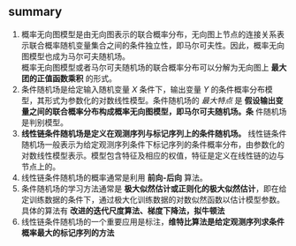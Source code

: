 ## summary
1. 概率无向图模型是由无向图表示的联合概率分布，无向图上节点的连接关系表示联合概率随机变量集合之间的条件独立性，即马尔可夫性。因此，概率无向图模型也成为马尔可夫随机场。<br />
概率无向图模型或者马尔可夫随机场的联合概率分布可以分解为无向图上 **最大团的正值函数乘积** 的形式。<br />
2. 条件随机场是给定输入随机变量 _X_ 条件下，输出变量 _Y_ 的条件概率分布模型，其形式为参数化的对数线性模型。条件随机场的 *最大特点* 是 **假设输出变量之间的联合概率分布构成概率无向图模型，即马尔可夫随机场。条** 件随机场是判别模型。<br />
3. **线性链条件随机场是定义在观测序列与标记序列上的条件随机场。** 线性链条件随机场一般表示为给定观测序列条件下标记序列的条件概率分布，由参数化的对数线性模型表示。模型包含特征及相应的权值，特征是定义在线性链的边与节点上的。<br />
4. 线性链条件随机场的概率通常是利用 **前向-后向** 算法。<br />
5. 条件随机场的学习方法通常是 **极大似然估计或正则化的极大似然估计**，即在给定训练数据的条件下，通过极大化训练数据的对数似然函数以估计模型参数。具体的算法有 **改进的迭代尺度算法、梯度下降法，拟牛顿法** <br />
6. 线性链条件随机场的一个重要应用是标注，**维特比算法是给定观测序列求条件概率最大的标记序列的方法** <br />
